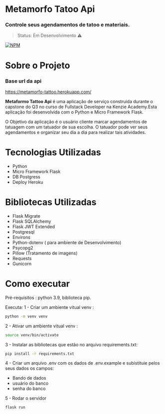 # Metamorfo Tatoo Api
### Controle seus agendamentos de tatoo e materiais.
> Status: Em Desenvolvimento ⚠️

[![NPM](https://img.shields.io/npm/l/react)](https://github.com/Brunoro811/teste-font-end-competi/blob/main/LICENSE)
# Sobre o Projeto
### Base url da api
https://metamorfo-tattoo.herokuapp.com/

**Metaformo Tattoo Api** é uma aplicação de serviço construida durante o capstone do Q3 no curso de Fullstack Developer na Kenzie Academy.Esta aplicação foi desenvolvida com o Python e Micro Framework Flask.

O Objetivo da aplicação é o usuário cliente marcar agendamentos de tatuagem com um tatuador de sua escolha. O tatuador pode ver seus agendamentos e organizar seu dia a dia para realizar tais atividades.

# Tecnologias Utilizadas
- Python
- Micro Framework Flask
- DB Postgress
- Deploy Heroku


# Bibliotecas Utilizadas
- Flask Migrate
- Flask SQLAlchemy
- Flask JWT Extended
- Postgresql
- Environs
- Python-dotenv ( para ambiente de Desenvolvimento)
- Psycopg2
- Pillow (Tratamento de imagens)
- Requests
- Gunicorn

# Como executar
Pré-requisitos : python 3.9, biblioteca pip.

Executa: 
1 - Criar um ambiente vitual venv :
```bash
python -m venv venv 
 ``` 
 
2 - Ativar um ambiente vitual venv :
```bash
source venv/bin/activate
 ``` 
 
3 - Instalar as bibliotecas que estão no arquivo requirements.txt:
```bash
pip install -r requirements.txt
 ``` 

4 - Criar um arquivo .env com os dados de .env.example e subistituie pelos seus dados os campos:
- Bando de dados
- usuário do banco
- senha do banco

5 - Rodar o servidor
```bash
flask run
